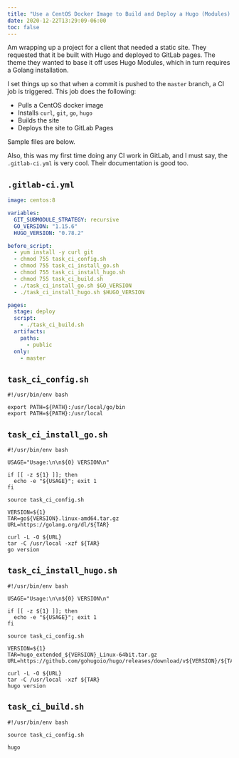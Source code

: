 ```yaml
---
title: "Use a CentOS Docker Image to Build and Deploy a Hugo (Modules) Site to GitLab Pages"
date: 2020-12-22T13:29:09-06:00
toc: false
---
```


Am wrapping up a project for a client that needed a static site. They requested that it be built with Hugo and deployed to GitLab pages. The theme they wanted to base it off uses Hugo Modules, which in turn requires a Golang installation.

<!--more-->

I set things up so that when a commit is pushed to the `master` branch, a CI job is triggered. This job does the following:

- Pulls a CentOS docker image
- Installs `curl`, `git`, `go`, `hugo`
- Builds the site
- Deploys the site to GitLab Pages

Sample files are below.

Also, this was my first time doing any CI work in GitLab, and I must say, the `.gitlab-ci.yml` is very cool. Their documentation is good too.

## `.gitlab-ci.yml`

```yml
image: centos:8

variables:
  GIT_SUBMODULE_STRATEGY: recursive
  GO_VERSION: "1.15.6"
  HUGO_VERSION: "0.78.2"

before_script:
  - yum install -y curl git
  - chmod 755 task_ci_config.sh
  - chmod 755 task_ci_install_go.sh
  - chmod 755 task_ci_install_hugo.sh
  - chmod 755 task_ci_build.sh
  - ./task_ci_install_go.sh $GO_VERSION
  - ./task_ci_install_hugo.sh $HUGO_VERSION

pages:
  stage: deploy
  script:
    - ./task_ci_build.sh
  artifacts:
    paths:
      - public
  only:
    - master
```

## `task_ci_config.sh`

```shell
#!/usr/bin/env bash

export PATH=${PATH}:/usr/local/go/bin
export PATH=${PATH}:/usr/local
```

## `task_ci_install_go.sh`

```shell
#!/usr/bin/env bash

USAGE="Usage:\n\n${0} VERSION\n"

if [[ -z ${1} ]]; then
  echo -e "${USAGE}"; exit 1
fi

source task_ci_config.sh

VERSION=${1}
TAR=go${VERSION}.linux-amd64.tar.gz
URL=https://golang.org/dl/${TAR}

curl -L -O ${URL}
tar -C /usr/local -xzf ${TAR}
go version
```

## `task_ci_install_hugo.sh`

```shell
#!/usr/bin/env bash

USAGE="Usage:\n\n${0} VERSION\n"

if [[ -z ${1} ]]; then
  echo -e "${USAGE}"; exit 1
fi

source task_ci_config.sh

VERSION=${1}
TAR=hugo_extended_${VERSION}_Linux-64bit.tar.gz
URL=https://github.com/gohugoio/hugo/releases/download/v${VERSION}/${TAR}

curl -L -O ${URL}
tar -C /usr/local -xzf ${TAR}
hugo version
```

## `task_ci_build.sh`

```shell
#!/usr/bin/env bash

source task_ci_config.sh

hugo
```
